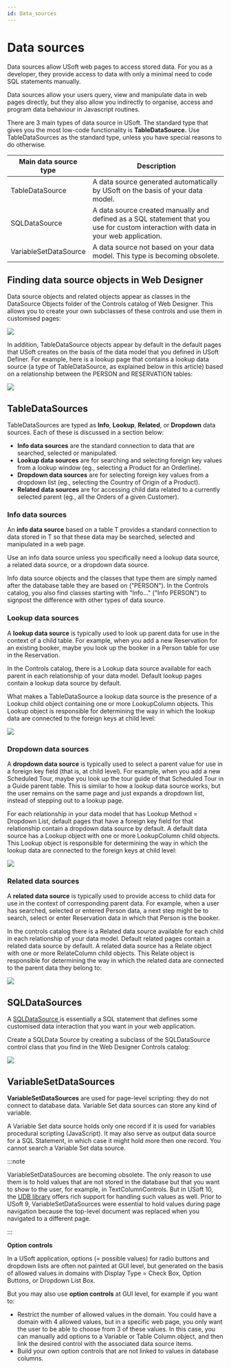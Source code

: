 ```yaml
---
id: Data_sources
---
```


# Data sources

Data sources allow USoft web pages to access stored data. For you as a developer, they provide access to data with only a minimal need to code SQL statements manually.

Data sources allow your users query, view and manipulate data in web pages directly, but they also allow you indirectly to organise, access and program data behaviour in Javascript routines.

There are 3 main types of data source in USoft. The standard type that gives you the most low-code functionality is **TableDataSource.** Use TableDataSources as the standard type, unless you have special reasons to do otherwise.

|**Main data source type**|**Description**|
|--------|--------|
|TableDataSource|A data source generated automatically by USoft on the basis of your data model.|
|SQLDataSource|A data source created manually and defined as a SQL statement that you use for custom interaction with data in your web application.|
|VariableSetDataSource|A data source not based on your data model. This type is becoming obsolete.|



## Finding data source objects in Web Designer

Data source objects and related objects appear as classes in the DataSource Objects folder of the Controls catalog of Web Designer. This allows you to create your own subclasses of these controls and use them in customised pages:

![](./assets/83617472-2ea2-4b5c-b1c6-256f785b7d79.png)

In addition, TableDataSource objects appear by default in the default pages that USoft creates on the basis of the data model that you defined in USoft Definer. For example, here is a lookup page that contains a lookup data source (a type of TableDataSource, as explained below in this article) based on a relationship between the PERSON and RESERVATION tables:

![](./assets/b6a8f286-4994-42d8-9123-94a2a7394510.png)

## TableDataSources

TableDataSources are typed as **Info**, **Lookup**, **Related**, or **Dropdown** data sources. Each of these is discussed in a section below:

- **Info data sources** are the standard connection to data that are searched, selected or manipulated.
- **Lookup data sources** are for searching and selecting foreign key values from a lookup window (eg., selecting a Product for an Orderline).
- **Dropdown data sources** are for selecting foreign key values from a dropdown list (eg., selecting the Country of Origin of a Product).
- **Related data sources** are for accessing child data related to a currently selected parent (eg., all the Orders of a given Customer).

### Info data sources

An **info data source** based on a table T provides a standard connection to data stored in T so that these data may be searched, selected and manipulated in a web page.

Use an info data source unless you specifically need a lookup data source, a related data source, or a dropdown data source.

Info data source objects and the classes that type them are simply named after the database table they are based on ("PERSON"). In the Controls catalog, you also find classes starting with "Info..." ("Info PERSON") to signpost the difference with other types of data source.

### Lookup data sources

A **lookup data source** is typically used to look up parent data for use in the context of a child table. For example, when you add a new Reservation for an existing booker, maybe you look up the booker in a Person table for use in the Reservation.

In the Controls catalog, there is a Lookup data source available for each parent in each relationship of your data model. Default lookup pages contain a lookup data source by default.

What makes a TableDataSource a lookup data source is the presence of a Lookup child object containing one or more LookupColumn objects. This Lookup object is responsible for determining the way in which the lookup data are connected to the foreign keys at child level:

![](./assets/4b3ac5a8-67b0-48d5-9229-d6f6dc9c2eaa.png)

### Dropdown data sources

A **dropdown data source** is typically used to select a parent value for use in a foreign key field (that is, at child level). For example, when you add a new Scheduled Tour, maybe you look up the tour guide of that Scheduled Tour in a Guide parent table. This is similar to how a lookup data source works, but the user remains on the same page and just expands a dropdown list, instead of stepping out to a lookup page.

For each relationship in your data model that has Lookup Method = Dropdown List, default pages that have a foreign key field for that relationship contain a dropdown data source by default. A default data source has a Lookup object with one or more LookupColumn child objects. This Lookup object is responsible for determining the way in which the lookup data are connected to the foreign keys at child level:

![](./assets/660b6584-5940-4cfb-a968-b5dbd38519a2.png)

### Related data sources

A **related data source** is typically used to provide access to child data for use in the context of corresponding parent data. For example, when a user has searched, selected or entered Person data, a next step might be to search, select or enter Reservation data in which that Person is the booker.

In the controls catalog there is a Related data source available for each child in each relationship of your data model. Default related pages contain a related data source by default. A related data source has a Relate object with one or more RelateColumn child objects. This Relate object is responsible for determining the way in which the related data are connected to the parent data they belong to:

![](./assets/f768e75d-93c8-4065-aca4-956423098bf8.png)

## SQLDataSources

A [SQLDataSource ](/docs/Web_and_app_UIs/Data_sources/SQLDataSources.md)is essentially a SQL statement that defines some customised data interaction that you want in your web application.

Create a SQLData Source by creating a subclass of the SQLDataSource control class that you find in the Web Designer Controls catalog:

![](./assets/72079b0a-e824-4f83-9721-c9711f4410fc.png)

## VariableSetDataSources

**VariableSetDataSources** are used for page-level scripting: they do not connect to database data. Variable Set data sources can store any kind of variable.

A Variable Set data source holds only one record if it is used for variables procedural scripting (JavaScript). It may also serve as output data source for a SQL Statement, in which case it might hold more then one record. You cannot search a Variable Set data source.


:::note

VariableSetDataSources are becoming obsolete. The only reason to use them is to hold values that are not stored in the database but that you want to show to the user, for example, in TextColumnControls. But in USoft 10, the [UDB library](/docs/Web_and_app_UIs/UI_Library/USoft_controls_from_jQuery_udbControl.md) offers rich support for handling such values as well. Prior to USoft 9, VariableSetDataSources were essential to hold values during page navigation because the top-level document was replaced when you navigated to a different page.

:::

**Option controls**

In a USoft application, options (= possible values) for radio buttons and dropdown lists are often not painted at GUI level, but generated on the basis of allowed values in domains with Display Type = Check Box, Option Buttons, or Dropdown List Box.

But you may also use **option controls** at GUI level, for example if you want to:

- Restrict the number of allowed values in the domain. You could have a domain with 4 allowed values, but in a specific web page, you only want the user to be able to choose from 3 of these values. In this case, you can manually add options to a Variable or Table Column object, and then link the desired control with the associated data source items.
- Build your own option controls that are not linked to values in database columns.